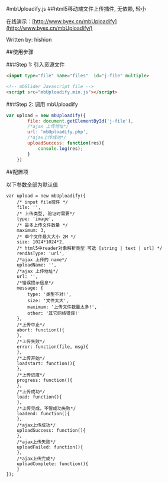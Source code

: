 
#mbUploadify.js
##html5移动端文件上传插件, 无依赖, 轻小


在线演示：[http://www.byex.cn/mbUploadify](http://www.byex.cn/mbUploadify/)

Written by: hishion

##使用步骤

###Step 1: 引入资源文件


```html
<input type="file" name="files"  id="j-file" multiple>

<!-- mbSlider Javascript file -->
<script src="mbUploadify.min.js"></script>
```


###Step 2: 调用 mbUploadify 

```javascript
var upload = new mbUploadify({
        file: document.getElementById('j-file'),
        /*ajax 上传地址*/
        url: 'mbUploadify.php',
        /*ajax上传成功*/
        uploadSuccess: function(res){
            console.log(res);
        }
    })
```

##配置项

以下参数全部为默认值
```
var upload = new mbUploadify({
    /* input file控件 */
    file: '',
    /* 上传类型, 验证时需要*/
    type: 'image',
    /* 最多上传文件数量 */
    maximum: 3,
    /* 单个文件最大大小 2M */
    size: 1024*1024*2,
    /* html5中reader对象解析类型 可选 [string | text | url] */
    rendAsType: 'url',
    /*ajax 上传的 name*/
    uploadName: '',
    /*ajax 上传地址*/
    url: '',
    /*错误提示信息*/
    message: {
        type: '类型不对!',
        size: '文件太大',
        maximum: '上传文件数量太多!',
        other: '其它网络错误!'
    },
    /*上传中止*/
    abort: function(){
    },
    /*上传失败*/
    error: function(file, msg){
    },
    /*上传开始*/
    loadstart: function(){
    },
    /*上传进度*/
    progress: function(){
    },
    /*上传成功*/
    load: function(){
    },
    /*上传完成，不管成功失败*/
    loadend: function(){
    },
    /*ajax上传成功*/
    uploadSuccess: function(){
    },
    /*ajax上传失败*/
    uploadFailed: function(){
    },
    /*ajax上传完成*/
    uploadComplete: function(){
    }
});
```

